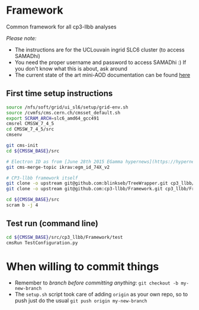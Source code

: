 # Framework
Common framework for all cp3-llbb analyses

*Please note:*
* The instructions are for the UCLouvain ingrid SLC6 cluster (to access SAMADhi)
* You need the proper username and password to access SAMADhi :) If you don't know what this is about, ask around
* The current state of the art mini-AOD documentation can be found [here](https://twiki.cern.ch/twiki/bin/view/CMSPublic/WorkBookMiniAOD2015)



## First time setup instructions

```bash
source /nfs/soft/grid/ui_sl6/setup/grid-env.sh
source /cvmfs/cms.cern.ch/cmsset_default.sh
export SCRAM_ARCH=slc6_amd64_gcc491
cmsrel CMSSW_7_4_5
cd CMSSW_7_4_5/src
cmsenv

git cms-init
cd ${CMSSW_BASE}/src 

# Electron ID as from [June 28th 2015 EGamma hypernews](https://hypernews.cern.ch/HyperNews/CMS/get/egamma/1589.html)
git cms-merge-topic ikrav:egm_id_74X_v2

# CP3-llbb framework itself
git clone -o upstream git@github.com:blinkseb/TreeWrapper.git cp3_llbb/TreeWrapper
git clone -o upstream git@github.com:cp3-llbb/Framework.git cp3_llbb/Framework

cd ${CMSSW_BASE}/src
scram b -j 4
```

## Test run (command line)

```bash
cd ${CMSSW_BASE}/src/cp3_llbb/Framework/test
cmsRun TestConfiguration.py
```

# When willing to commit things
  * Remember to *branch before committing anything*: ```git checkout -b my-new-branch```
  * The ```setup.sh``` script took care of adding ```origin``` as your own repo, so to push just do the usual ```git push origin my-new-branch```

